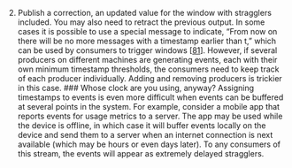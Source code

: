 2.  Publish a correction, an updated value for the window with stragglers included. You may also
need to retract the previous output. In some cases it is possible to use a special message to indicate, “From now on there will be no more
messages with a timestamp earlier than t,” which can be used by consumers to trigger windows
[[81](ch11.html#Akidau2013uz)]. However, if several producers on different machines are generating events,
each with their own minimum timestamp thresholds, the consumers need to keep track of each producer
individually. Adding and removing producers is trickier in this case. ### Whose clock are you using, anyway? 
Assigning timestamps to events is even more difficult when events can be buffered at several points
in the system. For example, consider a mobile app that reports events for usage metrics to a server.
The app may be used while the device is offline, in which case it will buffer events locally on the
device and send them to a server when an internet connection is next available (which may be hours
or even days later). To any consumers of this stream, the events will appear as extremely delayed
stragglers.